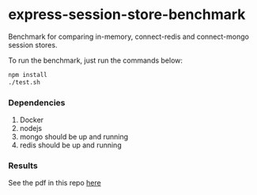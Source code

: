 express-session-store-benchmark
===============================

Benchmark for comparing in-memory, connect-redis and connect-mongo session stores.

To run the benchmark, just run the commands below:
```sh
npm install
./test.sh 
```

### Dependencies
1. Docker
2. nodejs
3. mongo should be up and running
4. redis should be up and running

### Results
See the pdf in this repo [here](./Session%20Management%20Benchmarking.pdf)
